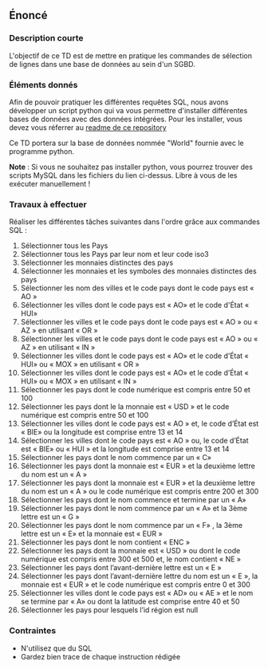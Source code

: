 ## Énoncé

### Description courte

L'objectif de ce TD est de mettre en pratique les commandes de sélection de lignes dans une base de données au sein d'un SGBD.

### Éléments donnés 

Afin de pouvoir pratiquer les différentes requêtes SQL, nous avons développer un script python qui va vous permettre d'installer différentes bases de données avec des données intégrées. Pour les installer, vous devez vous réferrer au <a href="https://github.com/Microleadoff/database-installer-py" title="repository du code python d'installation des bases de données" target="_blank">readme de ce repository</a>

Ce TD portera sur la base de données nommée "World" fournie avec le programme python.

**Note** : Si vous ne souhaitez pas installer python, vous pourrez trouver des scripts MySQL dans les fichiers du lien ci-dessus. Libre à vous de les exécuter manuellement !

### Travaux à effectuer

Réaliser les différentes tâches suivantes dans l'ordre grâce aux commandes SQL :

1. Sélectionner tous les Pays
2. Sélectionner tous les Pays par leur nom et leur code iso3
3. Sélectionner les monnaies distinctes des pays 
4. Sélectionner les monnaies et les symboles des monnaies distinctes des pays 
5. Sélectionner les nom des villes et le code pays dont le code pays est « AO » 
6. Sélectionner les villes dont le code pays est « AO» et le code d'État « HUI»
7. Sélectionner les villes et le code pays dont le code pays est « AO » ou « AZ » en utilisant « OR »
8. Sélectionner les villes et le code pays dont le code pays est « AO » ou « AZ » en utilisant « IN »
9. Sélectionner les villes dont le code pays est « AO» et le code d’État « HUI» ou « MOX » en utilisant « OR »
10. Sélectionner les villes dont le code pays est « AO» et le code d’État « HUI» ou « MOX » en utilisant « IN »
11. Sélectionner les pays dont le code numérique est compris entre 50 et 100 
12. Sélectionner les pays dont le la monnaie est « USD » et le code numérique est compris entre 50 et 100
13. Sélectionner les villes dont le code pays est « AO » et, le code d’État est « BIE» ou la longitude est comprise entre 13 et 14
14. Sélectionner les villes dont le code pays est « AO » ou, le code d’État est « BIE» ou « HUI » et la longitude est comprise entre 13 et 14
15. Sélectionner les pays dont le nom commence par un « C»
16. Sélectionner les pays dont la monnaie est « EUR » et la deuxième lettre du nom est un « A »
17. Sélectionner les pays dont la monnaie est « EUR » et la deuxième lettre du nom est un « A » ou le code numérique est compris entre 200 et 300
18. Sélectionner les pays dont le nom commence et termine par un « A» 
19. Sélectionner les pays dont le nom commence par un « A» et la 3ème lettre est un « G »
20. Sélectionner les pays dont le nom commence par un « F» , la 3ème lettre est un « E» et la monnaie est « EUR » 
21. Sélectionner les pays dont le nom contient « ENC »
22. Sélectionner les pays dont la monnaie est « USD » ou dont le code numérique est compris entre 300 et 500 et, le nom contient « NE »
23. Sélectionner les pays dont l’avant-dernière lettre est un « E »
24. Sélectionner les pays dont l’avant-dernière lettre du nom est un « E », la monnaie est « EUR » et le code numérique est compris entre 0 et 300
25. Sélectionner les villes dont le code pays est « AD» ou « AE » et le nom se termine par « A» ou dont la latitude est comprise entre 40 et 50 
26. Sélectionner les pays pour lesquels l’id région est null

### Contraintes

- N'utilisez que du SQL
- Gardez bien trace de chaque instruction rédigée